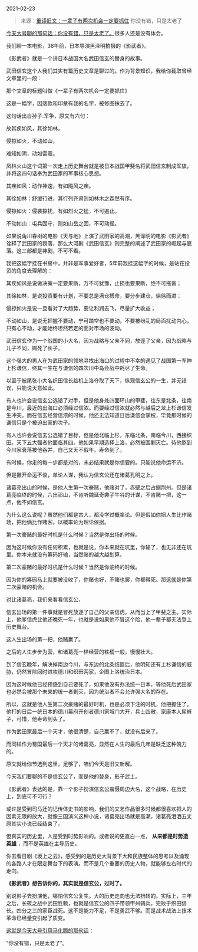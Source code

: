 2021-02-23

> 来源：[重读旧文：一辈子有两次机会一定要抓住](http://mp.weixin.qq.com/s?__biz=MzU3NDc5Nzc0NQ==&mid=2247499673&idx=2&sn=f0097c3463cf4dba821bd76f73d8483b&chksm=fd2e5d47ca59d451dddb8f5a26adc2e80f0a5587568af048182c7f6704d602fd6844afa24c3f&scene=27#wechat_redirect)
> 你没有错，只是太老了

[今天大号聊的那句话：你没有错，只是太老了。](http://mp.weixin.qq.com/s?__biz=MzU0MjYwNDU2Mw==&mid=2247496561&idx=2&sn=6b8a3e87d67166504caa38a7277f5ca1&chksm=fb1a9f0dcc6d161b89acd3b40878e02eea1e5590b382e6b1c803b9bff5ac46d027b907c98133&scene=21#wechat_redirect)很多人还是没有体会。

  

我们聊一本电影，38年前，日本导演黑泽明拍摄的《影武者》。

  

《影武者》就是一个讲日本战国大名武田信玄的替身的故事。

  

武田信玄这个人我们其实有篇历史文章是聊过的。作为背景知识，我给你截取曾经文章里的一段：

  

那个文章的标题叫做《一辈子有两次机会一定要抓住》

这是一幅字，因落款和印章有我的名字，被修图抹去了。

  

这句话出自孙子.军争，原文有六句：

  

故其疾如风，其徐如林，

侵掠如火，不动如山，

难知如阴，动如雷震。

  

凤林火山这个词第一次走上历史舞台就是被日本战国甲斐名将武田信玄制成军旗，并将这四句话奉为武田家的军事核心思想。  

  

其疾如风：动作神速，有如飚风之疾。

其徐如林：舒缓行进，其行列齐肃则如林木之森然有序。

侵掠如火：侵袭掠扰，有如烈火之猛，不可遏止。

不动如山：屯兵固守，则如山岳之固，不可动摇。

  

如果说角川春树的电影《天与地》上演了武田家的高潮，黑泽明的电影《影武者》诠释了武田家的衰落，那么大河剧《武田信玄》则完整的阐述了武田家的崛起与衰落。这三部都是神剧，不可不看。

  

我把这幅字挂在书房中，并非是军事爱好者，5年前我挂这幅字的时候，是站在投资的角度去理解的：

  

其疾如风是说做决策一定要果断，万不可犹豫，止损也要果断，绝不可拖沓；

  

其徐如林，是说投资要有计划，不要总是满仓搏命，要分步建仓，徐徐而进；

  

侵掠如火是说一旦看对了大趋势，要让利润去飞，尽量扩大收益；

  

不动如山，是说无把握不要动，宁可踏空也不要动，不要被纷乱的局面扰动内心，只有心不动，才能始终坦然若定的面对市场的波动。

  

武田信玄作为一个战国的小大名，因为战略与父亲不同，放逐了父亲，因为战略与儿子不同，赐死了长子。

  

这个强大的男人在为武田家的领地寻找出海口的过程中不幸的遇见了战国第一军神上杉谦信，终其一生在与谦信的四次川中岛会战中耗尽了生命。

  

以至于被尾张小大名织田信长趁机上洛夺取了天下，纵观信玄公的一生，并无错误，只能说天意如此。

  

有人也许会说信玄公选错了对手，但是他身处四面环山的甲斐，往东是北条，往南是今川，最近的出海口必须经过信浓。而要经过信浓就必然与越后之龙上杉谦信发生冲突。而在信玄经营信浓的时候，他还无法知道日后谦信会掌权，毕竟那时候的谦信只是个被迫出家的次子。  

  

有人也许会说信玄公选错了目标，但是他北临上杉，东临北条，南临今川，西接织田。天下五大强者他面临其四。他如果早期选择上洛，必然被围剿灭亡。待他熬到今川家衰落被他吞并，自己又天不假年。寿命到了。

  

有时候，你走的每一步都是对的，未必结果就是你想要的。只能说他命运不济。

  

但是撇开命运不谈，单论人谋，我认为信玄公还在诸葛孔明之上。

  

诸葛亮出山的时候，是他人生第一次豪赌，他赌对了，赤壁之后占据荆州。但是诸葛亮临终的时候，六出祁山，不肯听魏延奇袭子午谷的计谋，不肯赌一把，这一点，他不如信玄。

  

为什么这么说呢？虽然他们都是古人，都没学过概率论。但是假如你把人生比作赌场，把他俩比作赌客。以概率论为理论依据。

  

第一次豪赌的最好时机是什么时候？当然是你出场的时候。

  

因为这时候你没有任何积累，也就是说，你本来就在坑里，你输了，也无非还在坑里。你本来就没有筹码好输，当然赌的越大越划算。

  

第二次豪赌的最好时机是什么时候？当然是你临终的时候。

  

因为你的筹码马上就要被没收了，你赌也好，不赌也罢，你都得死。那这就是你第二次豪赌的机会。

  

对比诸葛亮，我们来看看信玄公，

  

信玄出场的第一件事就是冒死放逐了自己的父亲信虎。从而当上了甲斐之主。实际上，他爹信虎比他还晚死一年，也就是说如果他不冒这个险，他一辈子都无法登上历史舞台。

  

这人生出场的第一把，他赌赢了。

  

之后的人生步步为营，和诸葛亮一样经营的铁桶一般，慢慢壮大。

  

到了信玄晚年，解决掉南边今川，与东边的北条结盟后，他明知还有上杉谦信的威胁，仍然冒险同时进攻德川和织田两家，企图上洛统治日本。

  

因为这时候他已经预感到自己要死了，如果他没有办法统一日本，等他死后武田家也必然会被那个未来的统一者剿灭，因为统治者不会允许强大名的存在。

  

所以，这就是他人生第二次豪赌的最好时机，也是必须下注的时机，他把握住了。他打的日后一统日本的德川幕府开创者德川家城门大开，兵士四散，家康本人尿裤子，可惜，他寿命到头了。

  

作为武田家最后一个天才，他很清楚，自己赢不了，就没有后来了。

  

而同样作为蜀国最后一个天才的诸葛亮，显然在人生的最后几年是缺乏这种魄力的。

  

原文就给你节选到这里，足够了，咱们今天是旧文新解。  

  

今天我们要聊的不是信玄公了，而是他的替身，影子武士。

  

《影武者》表达的是，靠一个影子扮演信玄公震慑周边大名，这个战略，在历史上，到底可不可行？  

  

或许是受到司马迁的记传体史书的影响，我们的文艺作品很多时候都很喜欢把人的因素无限的放大，就像三国演义这种小说，诸葛亮出场就是高潮，诸葛亮泪洒五丈原其实小说已经结束了。

  

但真实的历史里，人是受到时势影响的。或者说的更直白一点， **从来都是时势造英雄** ，而不是英雄在主导历史。

  

你去看日剧《坂上之云》，感受到的是历史大背景下大和民族整体的思考以及涌现的各路人才在限定舞台下的表演。而不是几个重要的历史人物，就能够左右时代的走向。

  

 **《影武者》想告诉你的，其实就是信玄公，过时了。**

  

别说影子去扮演他，哪怕信玄公复生。大的历史走向也无法扭转的。实际上，三年之后，长筱之战中武田胜赖，也就是信玄公的四子带领甲州骑兵，完败于织田信长。四分之三的家臣战死。这不是能力不足，不是勇武不够。而是战术战法上技术革命已经量变引起了质变。

  

[](http://mp.weixin.qq.com/s?__biz=MzU0MjYwNDU2Mw==&mid=2247496561&idx=2&sn=6b8a3e87d67166504caa38a7277f5ca1&chksm=fb1a9f0dcc6d161b89acd3b40878e02eea1e5590b382e6b1c803b9bff5ac46d027b907c98133&scene=21#wechat_redirect)[这就是今天大号引用马化腾的那句话](http://mp.weixin.qq.com/s?__biz=MzU0MjYwNDU2Mw==&mid=2247496561&idx=2&sn=6b8a3e87d67166504caa38a7277f5ca1&chksm=fb1a9f0dcc6d161b89acd3b40878e02eea1e5590b382e6b1c803b9bff5ac46d027b907c98133&scene=21#wechat_redirect)：

  

“你没有错，只是太老了”。

